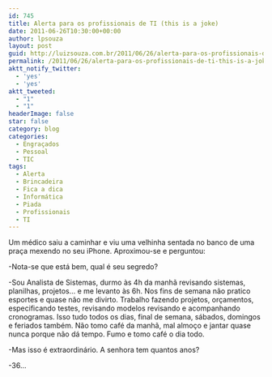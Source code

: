 ```yaml
---
id: 745
title: Alerta para os profissionais de TI (this is a joke)
date: 2011-06-26T10:30:00+00:00
author: lpsouza
layout: post
guid: http://luizsouza.com.br/2011/06/26/alerta-para-os-profissionais-de-ti-this-is-a-joke/
permalink: /2011/06/26/alerta-para-os-profissionais-de-ti-this-is-a-joke/
aktt_notify_twitter:
  - 'yes'
  - 'yes'
aktt_tweeted:
  - "1"
  - "1"
headerImage: false
star: false
category: blog
categories:
  - Engraçados
  - Pessoal
  - TIC
tags:
  - Alerta
  - Brincadeira
  - Fica a dica
  - Informática
  - Piada
  - Profissionais
  - TI
---
```

Um médico saiu a caminhar e viu uma velhinha sentada no banco de uma praça mexendo no seu iPhone. Aproximou-se e perguntou:

-Nota-se que está bem, qual é seu segredo?

-Sou Analista de Sistemas, durmo às 4h da manhã revisando sistemas, planilhas, projetos... e me levanto às 6h. Nos fins de semana não pratico esportes e quase não me divirto. Trabalho fazendo projetos, orçamentos, especificando testes, revisando modelos revisando e acompanhando cronogramas. Isso tudo todos os dias, final de semana, sábados, domingos e feriados também. Não tomo café da manhã, mal almoço e jantar quase nunca porque não dá tempo. Fumo e tomo café o dia todo.

-Mas isso é extraordinário. A senhora tem quantos anos?

-36...